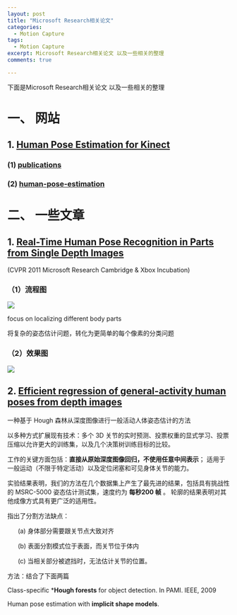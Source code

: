 ```yaml
---
layout: post
title: "Microsoft Research相关论文"
categories:
  - Motion Capture
tags:
  - Motion Capture
excerpt: Microsoft Research相关论文 以及一些相关的整理
comments: true

---
```


下面是Microsoft Research相关论文 以及一些相关的整理

# 一、 网站

## 1. [Human Pose Estimation for Kinect](https://www.microsoft.com/en-us/research/project/human-pose-estimation-for-kinect/)

### (1) [publications](https://www.microsoft.com/en-us/research/project/human-pose-estimation-for-kinect/publications/)

### (2) [human-pose-estimation](https://www.microsoft.com/en-us/research/search/?q=human-pose-estimation)

# 二、 一些文章

## 1. [Real-Time Human Pose Recognition in Parts from Single Depth Images](https://ieeexplore.ieee.org/stamp/stamp.jsp?tp=&arnumber=5995316)

(CVPR 2011    Microsoft Research Cambridge & Xbox Incubation)

### （1）流程图

![](https://wangchenjun521.github.io/assets/images/2022_05_10/001.png)

focus on localizing different body parts

将复杂的姿态估计问题，转化为更简单的每个像素的分类问题

### （2）效果图

![](https://wangchenjun521.github.io/assets/images/2022_05_10/002.png)

## 2. [Efficient regression of general-activity human poses from depth images](https://ieeexplore.ieee.org/stamp/stamp.jsp?tp=&arnumber=6126270)

一种基于 Hough 森林从深度图像进行一般活动人体姿态估计的方法

 以多种方式扩展现有技术：多个 3D 关节的实时预测、投票权重的显式学习、投票压缩以允许更大的训练集，以及几个决策树训练目标的比较。 

工作的关键方面包括：**直接从原始深度图像回归，不使用任意中间表示**； 适用于一般运动（不限于特定活动）以及定位闭塞和可见身体关节的能力。

实验结果表明，我们的方法在几个数据集上产生了最先进的结果，包括具有挑战性的 MSRC-5000 姿态估计测试集，速度约为 **每秒200 帧** 。 轮廓的结果表明对其他成像方式具有更广泛的适用性。

指出了分割方法缺点：

      (a) 身体部分需要跟关节点大致对齐

      (b) 表面分割模式位于表面，而关节位于体内

      (c) 当相关部分被遮挡时，无法估计关节的位置。

方法：结合了下面两篇

 Class-specific ***Hough forests** for object detection. In PAMI. IEEE, 2009

 Human pose estimation with **implicit shape models**.




